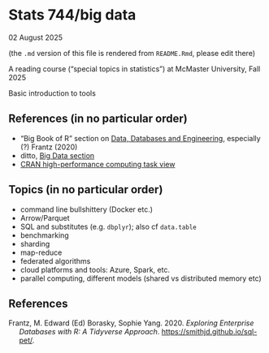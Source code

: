 Stats 744/big data
================
02 August 2025

(the `.md` version of this file is rendered from `README.Rmd`, please
edit there)

A reading course (“special topics in statistics”) at McMaster
University, Fall 2025

Basic introduction to tools

## References (in no particular order)

- “Big Book of R” section on [Data, Databases and
  Engineering](https://www.bigbookofr.com/chapters/data%20databases%20and%20engineering),
  especially (?) Frantz (2020)
- ditto, [Big Data
  section](https://www.bigbookofr.com/chapters/big%20data)
- [CRAN high-performance computing task
  view](https://cran.r-project.org/web/views/HighPerformanceComputing.html)

## Topics (in no particular order)

- command line bullshittery (Docker etc.)
- Arrow/Parquet
- SQL and substitutes (e.g. `dbplyr`); also cf `data.table`
- benchmarking
- sharding
- map-reduce
- federated algorithms
- cloud platforms and tools: Azure, Spark, etc.
- parallel computing, different models (shared vs distributed memory
  etc)

## References

<div id="refs" class="references csl-bib-body hanging-indent"
entry-spacing="0">

<div id="ref-frantzExploring" class="csl-entry">

Frantz, M. Edward (Ed) Borasky, Sophie Yang. 2020. *Exploring Enterprise
Databases with R: A Tidyverse Approach*.
<https://smithjd.github.io/sql-pet/>.

</div>

</div>
